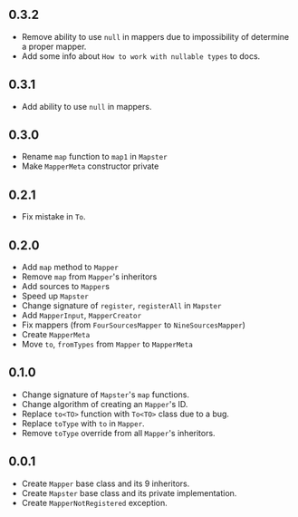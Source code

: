 ## 0.3.2

- Remove ability to use `null` in mappers due to impossibility of determine a proper mapper.
- Add some info about `How to work with nullable types` to docs.

## 0.3.1

- Add ability to use `null` in mappers.

## 0.3.0

- Rename `map` function to `map1` in `Mapster`
- Make `MapperMeta` constructor private

## 0.2.1

- Fix mistake in `To`.

## 0.2.0

- Add `map` method to `Mapper`
- Remove `map` from `Mapper`'s inheritors
- Add sources to `Mapper`s
- Speed up `Mapster`
- Change signature of `register`, `registerAll` in `Mapster`
- Add `MapperInput`, `MapperCreator`
- Fix mappers (from `FourSourcesMapper` to `NineSourcesMapper`)
- Create `MapperMeta`
- Move `to`, `fromTypes` from `Mapper` to `MapperMeta`

## 0.1.0

- Change signature of `Mapster`'s `map` functions.
- Change algorithm of creating an `Mapper`'s ID.
- Replace `to<TO>` function with `To<TO>` class due to a bug.
- Replace `toType` with `to` in `Mapper`.
- Remove `toType` override from all `Mapper`'s inheritors.

## 0.0.1

- Create `Mapper` base class and its 9 inheritors.
- Create `Mapster` base class and its private implementation.
- Create `MapperNotRegistered` exception.